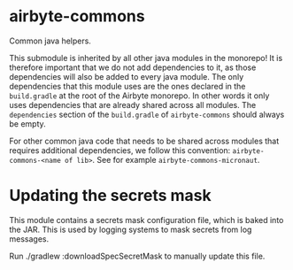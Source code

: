 # airbyte-commons

Common java helpers.

This submodule is inherited by all other java modules in the monorepo! It is therefore important that we do not add dependencies to it, as those
dependencies will also be added to every java module. The only dependencies that this module uses are the ones declared in the `build.gradle` at the
root of the Airbyte monorepo. In other words it only uses dependencies that are already shared across all modules. The `dependencies` section of
the `build.gradle` of `airbyte-commons` should always be empty.

For other common java code that needs to be shared across modules that requires additional dependencies, we follow this
convention: `airbyte-commons-<name of lib>`. See for example `airbyte-commons-micronaut`.

# Updating the secrets mask

This module contains a secrets mask configuration file, which is baked into the JAR.
This is used by logging systems to mask secrets from log messages.

Run ./gradlew :downloadSpecSecretMask to manually update this file.